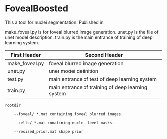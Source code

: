 # FovealBoosted

This a tool for nuclei segmentation. Published in 

make_foveal.py is for foveal blurred image generation.
unet.py is the file of unet model description.
train.py is the main entrance of training of deep learning system.

First Header | Second Header
------------ | -------------
make_foveal.py | foveal blurred image generation
unet.py | unet model definition
test.py | main entrance of test of deep learning system
train.py | main entrance of training of deep learning system

	rootdir

		--foveal/ *.mat containing foveal blurred images.

		--cells/ *.mat conatining nuclei-level masks.

		--resized_prior.mat shape prior.
  
